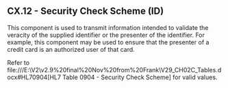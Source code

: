 ## CX.12 - Security Check Scheme (ID)

This component is used to transmit information intended to validate the veracity of the supplied identifier or the presenter of the identifier. For example, this component may be used to ensure that the presenter of a credit card is an authorized user of that card.

Refer to file:///E:\V2\v2.9%20final%20Nov%20from%20Frank\V29_CH02C_Tables.docx#HL70904[HL7 Table 0904 - Security Check Scheme] for valid values.
